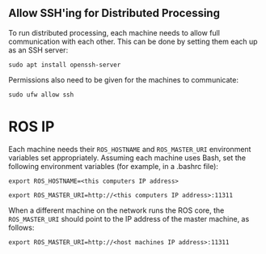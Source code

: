## Allow SSH'ing for Distributed Processing

To run distributed processing, each machine needs to allow full communication with each other. This can be done by setting them each up as an SSH server:

`sudo apt install openssh-server`

Permissions also need to be given for the machines to communicate:

`sudo ufw allow ssh`

# ROS IP

Each machine needs their `ROS_HOSTNAME` and `ROS_MASTER_URI` environment variables set appropriately. Assuming each machine uses Bash, set the following environment variables (for example, in a .bashrc file):

`export ROS_HOSTNAME=<this computers IP address>`

`export ROS_MASTER_URI=http://<this computers IP address>:11311`

When a different machine on the network runs the ROS core, the `ROS_MASTER_URI` should point to the IP address of the master machine, as follows:

`export ROS_MASTER_URI=http://<host machines IP address>:11311`
